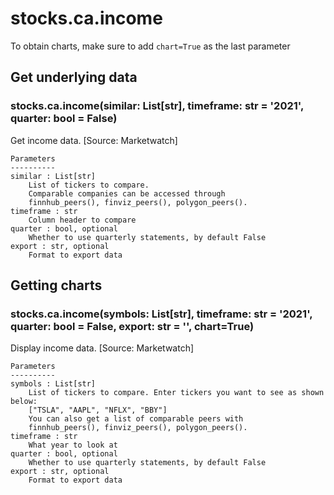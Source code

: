 # stocks.ca.income

To obtain charts, make sure to add `chart=True` as the last parameter

## Get underlying data 
### stocks.ca.income(similar: List[str], timeframe: str = '2021', quarter: bool = False)

Get income data. [Source: Marketwatch]

    Parameters
    ----------
    similar : List[str]
        List of tickers to compare.
        Comparable companies can be accessed through
        finnhub_peers(), finviz_peers(), polygon_peers().
    timeframe : str
        Column header to compare
    quarter : bool, optional
        Whether to use quarterly statements, by default False
    export : str, optional
        Format to export data

## Getting charts 
### stocks.ca.income(symbols: List[str], timeframe: str = '2021', quarter: bool = False, export: str = '', chart=True)

Display income data. [Source: Marketwatch]

    Parameters
    ----------
    symbols : List[str]
        List of tickers to compare. Enter tickers you want to see as shown below:
        ["TSLA", "AAPL", "NFLX", "BBY"]
        You can also get a list of comparable peers with
        finnhub_peers(), finviz_peers(), polygon_peers().
    timeframe : str
        What year to look at
    quarter : bool, optional
        Whether to use quarterly statements, by default False
    export : str, optional
        Format to export data
